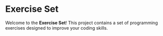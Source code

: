 # Exercise Set

Welcome to the **Exercise Set**! This project contains a set of programming exercises designed to improve your coding skills.
